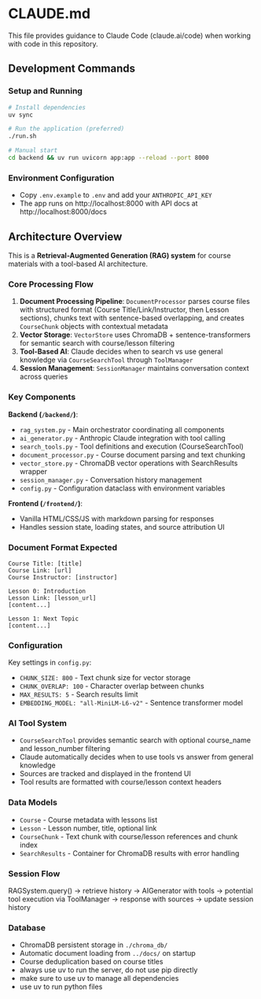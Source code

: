 # CLAUDE.md

This file provides guidance to Claude Code (claude.ai/code) when working with code in this repository.

## Development Commands

### Setup and Running

```bash
# Install dependencies
uv sync

# Run the application (preferred)
./run.sh

# Manual start
cd backend && uv run uvicorn app:app --reload --port 8000
```

### Environment Configuration

- Copy `.env.example` to `.env` and add your `ANTHROPIC_API_KEY`
- The app runs on http://localhost:8000 with API docs at http://localhost:8000/docs

## Architecture Overview

This is a **Retrieval-Augmented Generation (RAG) system** for course materials with a tool-based AI architecture.

### Core Processing Flow

1. **Document Processing Pipeline**: `DocumentProcessor` parses course files with structured format (Course Title/Link/Instructor, then Lesson sections), chunks text with sentence-based overlapping, and creates `CourseChunk` objects with contextual metadata
2. **Vector Storage**: `VectorStore` uses ChromaDB + sentence-transformers for semantic search with course/lesson filtering
3. **Tool-Based AI**: Claude decides when to search vs use general knowledge via `CourseSearchTool` through `ToolManager`
4. **Session Management**: `SessionManager` maintains conversation context across queries

### Key Components

**Backend (`/backend/`)**:

- `rag_system.py` - Main orchestrator coordinating all components
- `ai_generator.py` - Anthropic Claude integration with tool calling
- `search_tools.py` - Tool definitions and execution (CourseSearchTool)
- `document_processor.py` - Course document parsing and text chunking
- `vector_store.py` - ChromaDB vector operations with SearchResults wrapper
- `session_manager.py` - Conversation history management
- `config.py` - Configuration dataclass with environment variables

**Frontend (`/frontend/`)**:

- Vanilla HTML/CSS/JS with markdown parsing for responses
- Handles session state, loading states, and source attribution UI

### Document Format Expected

```
Course Title: [title]
Course Link: [url]
Course Instructor: [instructor]

Lesson 0: Introduction
Lesson Link: [lesson_url]
[content...]

Lesson 1: Next Topic
[content...]
```

### Configuration

Key settings in `config.py`:

- `CHUNK_SIZE: 800` - Text chunk size for vector storage
- `CHUNK_OVERLAP: 100` - Character overlap between chunks
- `MAX_RESULTS: 5` - Search results limit
- `EMBEDDING_MODEL: "all-MiniLM-L6-v2"` - Sentence transformer model

### AI Tool System

- `CourseSearchTool` provides semantic search with optional course_name and lesson_number filtering
- Claude automatically decides when to use tools vs answer from general knowledge
- Sources are tracked and displayed in the frontend UI
- Tool results are formatted with course/lesson context headers

### Data Models

- `Course` - Course metadata with lessons list
- `Lesson` - Lesson number, title, optional link
- `CourseChunk` - Text chunk with course/lesson references and chunk index
- `SearchResults` - Container for ChromaDB results with error handling

### Session Flow

RAGSystem.query() → retrieve history → AIGenerator with tools → potential tool execution via ToolManager → response with sources → update session history

### Database

- ChromaDB persistent storage in `./chroma_db/`
- Automatic document loading from `../docs/` on startup
- Course deduplication based on course titles
- always use uv to run the server, do not use pip directly
- make sure to use uv to manage all dependencies
- use uv to run python files
